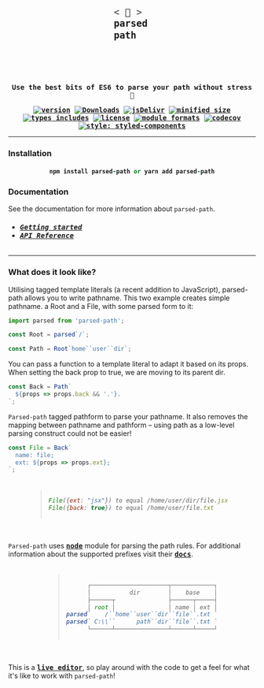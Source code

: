 <h3 align="center"><ruby>
<h3 align="right"><ruby>
<h3 align="left"><ruby>

```bash
< 👋 >
parsed
path
```

</ruby></h3>
</ruby></h3>
</ruby></h3>
<strong align="center">
<samp>

Use the best bits of ES6 to parse your path without stress 👋

[![ version ](
    https://img.shields.io/npm/v/parsed-path)](
    https://npmjs.com/package/parsed-path)
[![ Downloads ](
    https://img.shields.io/npm/dm/parsed-path.svg)](
    https://npmjs.com/package/parsed-path)
[![ jsDelivr ](
    https://badgen.net/jsdelivr/hits/npm/parsed-path)](
    https://www.jsdelivr.com/package/npm/parsed-path)
[![ minified size ](
    https://badgen.net/bundlephobia/minzip/parsed-path)](
    https://bundlephobia.com/result?p=parsed-path)
[![ types includes ](
    https://badgen.net/npm/types/parsed-path)](
    https://www.npmjs.com/package/parsed-path)
[![ license ](
    https://badgen.net/npm/license/parsed-path)](
    https://www.npmjs.com/package/parsed-path)
[![ module formats ](
    https://img.shields.io/badge/module%20formats-cjs%20esm-green.svg)](
    #alternative-installation-methods)
[![ codecov ](
    https://codecov.io/gh/tseijp/parsed-path/coverage.svg?branch=master)](
    https://codecov.io/gh/tseijp/parsed-path)
[![ style: styled-components ](
    https://img.shields.io/badge/style-%F0%9F%92%85%20styled--components-orange.svg?colorB=daa357&colorA=db748e)](
    https://github.com/styled-components/styled-components)

<hr/>
</samp>
</strong>

### Installation

<h4 align="center">

```ruby
npm install parsed-path or yarn add parsed-path
```

</h4>

### Documentation

See the documentation for more information about `parsed-path`.

<h6>

- <kbd>**[Getting started][get.md]**</kbd>
- <kbd>**[API Reference][api.md]**</kbd>

</h6>
<hr/>

### What does it look like?

Utilising tagged template literals (a recent addition to JavaScript),
parsed-path allows you to write pathname.
This two example creates simple pathname.
a Root and a File, with some parsed form to it:

```js
import parsed from 'parsed-path';

const Root = parsed`/`;

const Path = Root`home``user``dir`;
```

You can pass a function to a template literal to adapt it based on its props.
When setting the back prop to true, we are moving to its parent dir.

```js
const Back = Path`
  ${props => props.back && '.'}.
`;
```

`Parsed-path` tagged pathform to parse your pathname.
It also removes the mapping between pathname and pathform
– using path as a low-level parsing construct could not be easier!

```js
const File = Back`
  name: file;
  ext: ${props => props.ext};
`;
```

<h6 align="center">
<ruby align="left">
<blockquote>

```js
File({ext: "jsx"}) to equal /home/user/dir/file.jsx  
File({back: true}) to equal /home/user/file.txt  
```

</blockquote>
</ruby>
</h6>

`Parsed-path` uses <kbd>**[node][node]**</kbd> module for parsing the path rules.
For additional information about the supported prefixes visit their <kbd>**[docs][docs]**</kbd>.

<h6 align="center">
<ruby align="right">
<blockquote>

```js
┌──────────────────────┬────────────┐
│           dir        │    base    │
├──────┬               ├──────┬─────┤
│ root │               │ name │ ext │
parsed`    /``home``user``dir``file``.txt `
parsed` C:\\``      path``dir``file``.txt `
└──────┴───────────────┴──────┴─────┘
```

</blockquote>
</ruby>
</h6>

This is a <kbd>**[live editor][live]**</kbd>,
so play around with the code to get a feel for
what it's like to work with `parsed-path`!

[get.md]: https://github.com/tseijp/parsed-path/blob/master/packages/parsed-path/docs/get.md
[api.md]: https://github.com/tseijp/parsed-path/blob/master/packages/parsed-path/docs/api.md
[live]: https://codesandbox.io/s/parsed-path-x66qy
[node]: https://github.com/nodejs/node/blob/master/lib/path.js
[docs]: https://nodejs.org/docs/latest/api/path.html#path_path_parse_path

